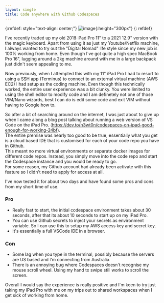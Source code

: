 ```yaml
---
layout: single
title: Code anywhere with Github Codespaces
---
```

{:refdef: style="text-align: center;"}
![image](https://learn.microsoft.com/en-us/training/media/student-hub/GithubCodespaces-02.png){:height="300px"}
{: refdef}

I've recently traded up my old 2018 iPad Pro 11" to a 2021 12.9" version with the magic keyboard. Apart from using it as just my Youtube/Netflix machine, I always wanted to try out the "Digital Nomad" life style since my new job is 100% working from home. Even though I've got quite a high spec MacBook Pro 16", lugging around a 2kg machine around with me in a large backpack just didn't seem appealing to me. <br>

Now previously, when I attempted this with my 11" iPad Pro I had to resort to using a SSH app (Terminus) to connect to an external virtual machine (AWS EC2) I had setup as the coding machine. Even though this technically worked, the entire user experience was a bit clunky. You were limited to using the shell editor to modify code and I am definetely not one of those VIM/Nano wizards, best I can do is edit some code and exit VIM without having to Google how to. <br>

So after a bit of searching around on the internet, I was just about to give up when I came along a blog post talking about running a web version of VS Code on the iPad Pro. (https://dev.to/n3wt0n/codespaces-on-ipad-good-enough-for-working-24bf). <br>
The entire premise was nearly too good to be true, essentially what you get is a cloud based IDE that is customised for each of your code repo you have in Github. <br>
This meant no more virtual environments or separate docker images for different code repos. Instead, you simply move into the code repo and start the Codespace instance and you would be ready to go. <br>
For some reason, my Github account had already been activate with this feature so I didn't need to apply for access at all. <br>

I've now tested it for about two days and have found some pros and cons from my short time of use. <br>
### Pro
- Really fast to start, the initial codespace environment takes about 30 seconds, after that its about 10 seconds to start up on my iPad Pro. <br>
- You can use Github secrets to inject your secrets as environment variable. So I can use this to setup my AWS access key and secret key. <br>
- It's essentially a full VSCode IDE in a browser. <br>

### Con
- Some lag when you type in the terminal, possibly because the servers are US based and I'm connecting from Australia. <br>
- There is an annoying bug where Codespaces doesn't recognise my mouse scroll wheel. Using my hand to swipe still works to scroll the screen. <br>


Overall I would say the experience is really positive and I'm keen to try just taking my iPad Pro with me on my trips out to shared workspaces when I get sick of working from home. 


